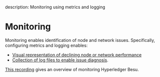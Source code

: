 description: Monitoring using metrics and logging 
<!--- END of page meta data -->

# Monitoring 

Monitoring enables identification of node and network issues. Specifically, configuring metrics and logging enables: 

* [Visual representation of declining node or network performance](../HowTo/Monitor/Metrics.md) 
* [Collection of log files to enable issue diagnosis](../HowTo/Monitor/Logging.md). 

[This recording](https://www.youtube.com/watch?v=7BuutRe0I28&feature=youtu.be) gives an overview of monitoring Hyperledger Besu. 

